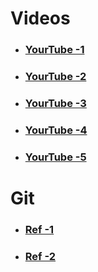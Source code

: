 # Videos
* ###  [YourTube -1 ](https://www.youtube.com/channel/UC2YVnH6aMky1SMdmlo5S9-A)
* ###  [YourTube -2](https://www.youtube.com/channel/UCNU_lfiiWBdtULKOw6X0Dig)
* ###  [YourTube -3 ](https://www.youtube.com/watch?v=_M-nDb0MIa4&list=PLyqSpQzTE6M-SISTunGRBRiZk7opYBf_K)
* ###  [YourTube -4](https://www.youtube.com/watch?v=PPLop4L2eGk&list=PLLssT5z_DsK-h9vYZkQkYNWcItqhlRJLN)
* ###  [YourTube -5](https://www.youtube.com/channel/UChHwtJYH2PwSK2caxvvftOQ)


# Git
* ###  [Ref -1 ](https://github.com/Apress/mastering-ml-w-python-in-six-steps/blob/master/Chapter_3_Code/Code/EDA.ipynb)
* ###  [Ref -2 ](https://github.com/krishnaik06/EDA1/blob/master/EDA.ipynb)

